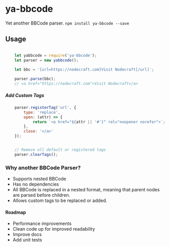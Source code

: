 # ya-bbcode
Yet another BBCode parser.
`npm install ya-bbcode --save`

## Usage

```javascript

	let yabbcode = require('ya-bbcode');
	let parser = new yabbcode();
	
	let bbc = '[url=https://nodecraft.com]Visit Nodecraft[/url]';

	parser.parse(bbc);
	// <a href="https://nodecraft.com">Visit Nodecraft</a>

```

##### Add Custom Tags

```javascript
	parser.registerTag('url', {
		type: 'replace',
		open: (attr) => {
			return `<a href="${attr || '#'}" rel="noopener norefer">`;
		},
		close: '</a>'
	});


	// Remove all default or registered tags
	parser.clearTags();

```

### Why another BBCode Parser?
 - Supports nested BBCode
 - Has no dependencies
 - All BBCode is replaced in a nested format, meaning that parent nodes are parsed before children.
 - Allows custom tags to be replaced or added.

#### Roadmap
 - Performance improvements
 - Clean code up for improved readability
 - Improve docs
 - Add unit tests
